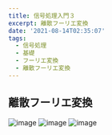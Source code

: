 ```yaml
---
title: 信号処理入門３
excerpt: 離散フーリエ変換
date: '2021-08-14T02:35:07'
tags:
  - 信号処理
  - 基礎
  - フーリエ変換
  - 離散フーリエ変換
---
```


## 離散フーリエ変換

![image](https://res.cloudinary.com/ddaz9etkx/image/upload/v1628876083/202108/2_q5hlqz.jpg)
![image](https://res.cloudinary.com/ddaz9etkx/image/upload/v1628876090/202108/3_c2m64j.jpg)
![image](https://res.cloudinary.com/ddaz9etkx/image/upload/v1628876098/202108/4_jq0tma.jpg)